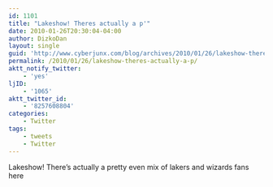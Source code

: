 ```yaml
---
id: 1101
title: "Lakeshow! Theres actually a p'"
date: 2010-01-26T20:30:04-04:00
author: DizkoDan
layout: single
guid: 'http://www.cyberjunx.com/blog/archives/2010/01/26/lakeshow-theres-actually-a-p/'
permalink: /2010/01/26/lakeshow-theres-actually-a-p/
aktt_notify_twitter:
    - 'yes'
ljID:
    - '1065'
aktt_twitter_id:
    - '8257608804'
categories:
    - Twitter
tags:
    - tweets
    - Twitter
---
```


Lakeshow! There’s actually a pretty even mix of lakers and wizards fans here